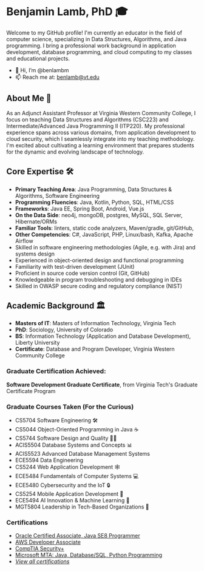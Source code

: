 # Benjamin Lamb, PhD 🎓

Welcome to my GitHub profile! I'm currently an educator in the field of computer science, specializing in Data Structures, Algorithms, and Java programming. I bring a professional work background in application development, database programming, and cloud computing to my classes and educational projects.

- 👋 Hi, I’m @benlambm
- 📫 Reach me at: benlamb@vt.edu

## About Me 🌟

As an Adjunct Assistant Professor at Virginia Western Community College, I focus on teaching Data Structures and Algorithms (CSC223) and Intermediate/Advanced Java Programming II (ITP220). My professional experience spans across various domains, from application development to cloud security, which I seamlessly integrate into my teaching methodology. I'm excited about cultivating a learning environment that prepares students for the dynamic and evolving landscape of technology.

## Core Expertise 🛠️

- **Primary Teaching Area**: Java Programming, Data Structures & Algorithms, Software Engineering
- **Programming Fluencies**: Java, Kotlin, Python, SQL, HTML/CSS
- **Frameworks**: Java EE, Spring Boot, Android, Vue.js  
- **On the Data Side**: neo4j, mongoDB, postgres, MySQL, SQL Server, Hibernate/ORMs
- **Familiar Tools**: linters, static code analyzers, Maven/gradle, git/GitHub,
- **Other Competencies**: C#, JavaScript, PHP, Linux/bash, Kafka, Apache Airflow
- Skilled in software engineering methodologies (Agile, e.g. with Jira) and systems design
- Experienced in object-oriented design and functional programming
- Familiarity with test-driven development (JUnit)
- Proficient in source code version control (Git, GitHub)
- Knowledgeable in program troubleshooting and debugging in IDEs
- Skilled in OWASP secure coding and regulatory compliance (NIST)

## Academic Background 🏛️

- **Masters of IT**: Masters of Information Technology, Virginia Tech
- **PhD**: Sociology, University of Colorado
- **BS**: Information Technology (Application and Database Development), Liberty University
- **Certificate**: Database and Program Developer, Virginia Western Community College

### Graduate Certification Achieved:
**Software Development Graduate Certificate**, from Virginia Tech's Graduate Certificate Program

### Graduate Courses Taken (For the Curious)
- CS5704 Software Engineering 🛠️
- CS5044 Object-Oriented Programming in Java ☕
- CS5744 Software Design and Quality 👨‍💻
- ACIS5504 Database Systems and Concepts 📊
- ACIS5523 Advanced Database Management Systems
- ECE5594 Data Engineering 
- CS5244 Web Application Development 🕸️
- ECE5484 Fundamentals of Computer Systems 💻
- ECE5480 Cybersecurity and the IoT 🔒
- CS5254 Mobile Application Development 📱
- ECE5494 AI Innovation & Machine Learning 🤖
- MGT5804 Leadership in Tech-Based Organizations 👔

### Certifications
- [Oracle Certified Associate, Java SE8 Programmer](https://credly.com/users/benjamin-lamb)
- [AWS Developer Associate](https://credly.com/users/benjamin-lamb)
- [CompTIA Security+](https://credly.com/users/benjamin-lamb)
- [Microsoft MTA: Java, Database/SQL, Python Programming](https://credly.com/users/benjamin-lamb)
- _[View all certifications](https://credly.com/users/benjamin-lamb)_


